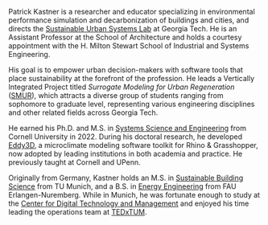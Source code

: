 Patrick Kastner is a researcher and educator specializing in environmental performance simulation and decarbonization of buildings and cities, and directs the [Sustainable Urban Systems Lab](https://sustain.arch.gatech.edu) at Georgia Tech. He is an Assistant Professor at the School of Architecture and holds a courtesy appointment with the H. Milton Stewart School of Industrial and Systems Engineering.

His goal is to empower urban decision-makers with software tools that place sustainability at the forefront of the profession. He leads a Vertically Integrated Project titled _Surrogate Modeling for Urban Regeneration_ ([SMUR](https://vip-smur.github.io/)), which attracts a diverse group of students ranging from sophomore to graduate level, representing various engineering disciplines and other related fields across Georgia Tech.

He earned his Ph.D. and M.S. in [Systems Science and Engineering](https://www.systemseng.cornell.edu/se/programs/systems-phd) from Cornell University in 2022. During his doctoral research, he developed [Eddy3D](https://www.eddy3d.com/), a microclimate modeling software toolkit for Rhino & Grasshopper, now adopted by leading institutions in both academia and practice. He previously taught at Cornell and UPenn.

Originally from Germany, Kastner holds an M.S. in [Sustainable Building Science](https://www.ed.tum.de/en/ed/studies/degree-programs/resource-efficient-and-sustainable-building-m-sc/) from TU Munich, and a B.S. in [Energy Engineering](https://www.et.studium.fau.de/) from FAU Erlangen-Nuremberg. While in Munich, he was fortunate enough to study at the [Center for Digital Technology and Management](https://www.cdtm.de/cdtm_team/patrick-kastner/) and enjoyed his time leading the operations team at [TEDxTUM](https://www.tedxtum.com/).
